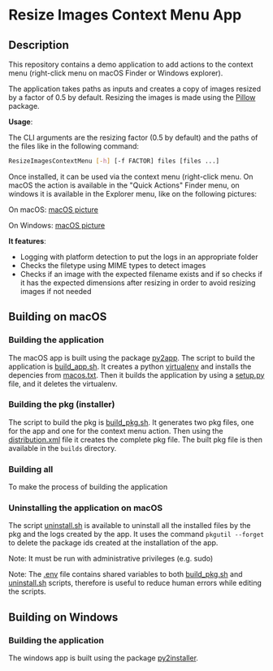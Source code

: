 # Resize Images Context Menu App
## Description
This repository contains a demo application to add actions to the context menu (right-click menu on macOS Finder or Windows explorer).

The application takes paths as inputs and creates a copy of images resized by a factor of 0.5 by default. Resizing the images is made using the [Pillow](https://pypi.org/project/pillow/) package.

**Usage**:

The CLI arguments are the resizing factor (0.5 by default) and the paths of the files like in the following command:
```sh
ResizeImagesContextMenu [-h] [-f FACTOR] files [files ...]
```
Once installed, it can be used via the context menu (right-click menu. On macOS the action is available in the "Quick Actions" Finder menu, on windows it is available in the Explorer menu, like on the following pictures:

On macOS:
[macOS picture](./readme_images/macOS_screen.png)

On Windows:
[macOS picture](./readme_images/macOS_screen.png)

**It features**:
- Logging with platform detection to put the logs in an appropriate folder
- Checks the filetype using MIME types to detect images
- Checks if an image with the expected filename exists and if so checks if it has the expected dimensions after resizing in order to avoid resizing images if not needed

## Building on macOS
### Building the application
The macOS app is built using the package [py2app](https://py2app.readthedocs.io/en/latest/). The script to build the application is [build_app.sh](./build_macos/build_app.sh). It creates a python [virtualenv](https://virtualenv.pypa.io/en/latest/) and installs the depencies from [macos.txt](macos.txt). Then it builds the application by using a [setup.py](./build_macos/setup.py) file, and it deletes the virtualenv.

### Building the pkg (installer)
The script to build the pkg is [build_pkg.sh](./build_macos/build_pkg.sh). It generates two pkg files, one for the app and one for the context menu action. Then using the [distribution.xml](./build_macos/pkg/distribution.xml) file it creates the complete pkg file. The built pkg file is then available in the `builds` directory.

### Building all
To make the process of building the application

### Uninstalling the application on macOS
The script [uninstall.sh](./build_macos/uninstall.sh) is available to uninstall all the installed files by the pkg and the logs created by the app. It uses the command `pkgutil --forget` to delete the package ids created at the installation of the app.

Note: It must be run with administrative privileges (e.g. sudo)

Note: The [.env](./build_macos/.env) file contains shared variables to both [build_pkg.sh](./build_macos/build_pkg.sh) and [uninstall.sh](./build_macos/uninstall.sh) scripts, therefore is useful to reduce human errors while editing the scripts. 

## Building on Windows
### Building the application
The windows app is built using the package [py2installer](https://pyinstaller.org/en/stable/).